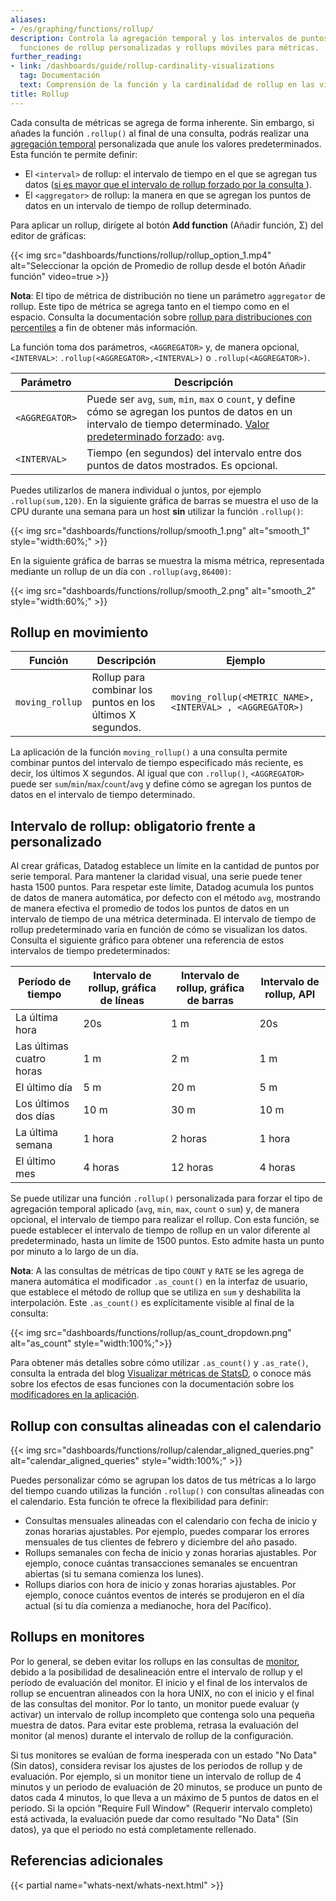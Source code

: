 ```yaml
---
aliases:
- /es/graphing/functions/rollup/
description: Controla la agregación temporal y los intervalos de puntos de datos mediante
  funciones de rollup personalizadas y rollups móviles para métricas.
further_reading:
- link: /dashboards/guide/rollup-cardinality-visualizations
  tag: Documentación
  text: Comprensión de la función y la cardinalidad de rollup en las visualizaciones
title: Rollup
---
```


Cada consulta de métricas se agrega de forma inherente. Sin embargo, si añades la función `.rollup()` al final de una consulta, podrás realizar una [agregación temporal][1] personalizada que anule los valores predeterminados. Esta función te permite definir:

* El `<interval>` de rollup: el intervalo de tiempo en el que se agregan tus datos ([si es mayor que el intervalo de rollup forzado por la consulta ](#rollup-interval-enforced-vs-custom)).
* El `<aggregator>` de rollup: la manera en que se agregan los puntos de datos en un intervalo de tiempo de rollup determinado.

Para aplicar un rollup, dirígete al botón **Add function** (Añadir función, Σ) del editor de gráficas: 

{{< img src="dashboards/functions/rollup/rollup_option_1.mp4" alt="Seleccionar la opción de Promedio de rollup desde el botón Añadir función" video=true >}}

**Nota**: El tipo de métrica de distribución no tiene un parámetro `aggregator` de rollup. Este tipo de métrica se agrega tanto en el tiempo como en el espacio. Consulta la documentación sobre [rollup para distribuciones con percentiles][2] a fin de obtener más información.

La función toma dos parámetros, `<AGGREGATOR>` y, de manera opcional, `<INTERVAL>`: `.rollup(<AGGREGATOR>,<INTERVAL>)` o `.rollup(<AGGREGATOR>)`.

| Parámetro  | Descripción                                                                                                     |
|------------|-----------------------------------------------------------------------------------------------------------------|
| `<AGGREGATOR>` | Puede ser `avg`, `sum`, `min`, `max` o `count`, y define cómo se agregan los puntos de datos en un intervalo de tiempo determinado. [Valor predeterminado forzado](#rollup-interval-enforced-vs-custom): `avg`. |
| `<INTERVAL>`   | Tiempo (en segundos) del intervalo entre dos puntos de datos mostrados. Es opcional.                                            |

Puedes utilizarlos de manera individual o juntos, por ejemplo `.rollup(sum,120)`. En la siguiente gráfica de barras se muestra el uso de la CPU durante una semana para un host **sin** utilizar la función `.rollup()`:

{{< img src="dashboards/functions/rollup/smooth_1.png" alt="smooth_1" style="width:60%;" >}}

En la siguiente gráfica de barras se muestra la misma métrica, representada mediante un rollup de un día con `.rollup(avg,86400)`:

{{< img src="dashboards/functions/rollup/smooth_2.png" alt="smooth_2" style="width:60%;" >}}

## Rollup en movimiento


| Función        | Descripción                                    | Ejemplo |
|------------------|------------------------------------------------|------------------|
| `moving_rollup` | Rollup para combinar los puntos en los últimos X segundos. | `moving_rollup(<METRIC_NAME>, <INTERVAL> , <AGGREGATOR>)` |


La aplicación de la función `moving_rollup()` a una consulta permite combinar puntos del intervalo de tiempo especificado más reciente, es decir, los últimos X segundos. Al igual que con `.rollup()`, `<AGGREGATOR>` puede ser `sum`/`min`/`max`/`count`/`avg` y define cómo se agregan los puntos de datos en el intervalo de tiempo determinado.

## Intervalo de rollup: obligatorio frente a personalizado

Al crear gráficas, Datadog establece un límite en la cantidad de puntos por serie temporal. Para mantener la claridad visual, una serie puede tener hasta 1500 puntos. Para respetar este límite, Datadog acumula los puntos de datos de manera automática, por defecto con el método `avg`, mostrando de manera efectiva el promedio de todos los puntos de datos en un intervalo de tiempo de una métrica determinada. El intervalo de tiempo de rollup predeterminado varía en función de cómo se visualizan los datos. Consulta el siguiente gráfico para obtener una referencia de estos intervalos de tiempo predeterminados:

| Período de tiempo           | Intervalo de rollup, gráfica de líneas | Intervalo de rollup, gráfica de barras | Intervalo de rollup, API |
|---------------------|-----------------------------|----------------------------|----------------------|
| La última hora       | 20s                         | 1 m                         | 20s                  |
| Las últimas cuatro horas    | 1 m                          | 2 m                         | 1 m                   |
| El último día        | 5 m                          | 20 m                        | 5 m                   |
| Los últimos dos días     | 10 m                         | 30 m                        | 10 m                  |
| La última semana       | 1 hora                         | 2 horas                        | 1 hora                  |
| El último mes      | 4 horas                         | 12 horas                       | 4 horas                  |

Se puede utilizar una función `.rollup()` personalizada para forzar el tipo de agregación temporal aplicado (`avg`, `min`, `max`, `count` o `sum`) y, de manera opcional, el intervalo de tiempo para realizar el rollup. Con esta función, se puede establecer el intervalo de tiempo de rollup en un valor diferente al predeterminado, hasta un límite de 1500 puntos. Esto admite hasta un punto por minuto a lo largo de un día.

**Nota**: A las consultas de métricas de tipo `COUNT` y `RATE` se les agrega de manera automática el modificador `.as_count()` en la interfaz de usuario, que establece el método de rollup que se utiliza en `sum` y deshabilita la interpolación. Este `.as_count()` es explícitamente visible al final de la consulta:

  {{< img src="dashboards/functions/rollup/as_count_dropdown.png" alt="as_count" style="width:100%;">}}

Para obtener más detalles sobre cómo utilizar `.as_count()` y `.as_rate()`, consulta la entrada del blog [Visualizar métricas de StatsD][3], o conoce más sobre los efectos de esas funciones con la documentación sobre los [modificadores en la aplicación][4].

## Rollup con consultas alineadas con el calendario 

{{< img src="dashboards/functions/rollup/calendar_aligned_queries.png" alt="calendar_aligned_queries" style="width:100%;" >}}

Puedes personalizar cómo se agrupan los datos de tus métricas a lo largo del tiempo cuando utilizas la función `.rollup()` con consultas alineadas con el calendario. Esta función te ofrece la flexibilidad para definir:

* Consultas mensuales alineadas con el calendario con fecha de inicio y zonas horarias ajustables. Por ejemplo, puedes comparar los errores mensuales de tus clientes de febrero y diciembre del año pasado.
* Rollups semanales con fecha de inicio y zonas horarias ajustables. Por ejemplo, conoce cuántas transacciones semanales se encuentran abiertas (si tu semana comienza los lunes).
* Rollups diarios con hora de inicio y zonas horarias ajustables. Por ejemplo, conoce cuántos eventos de interés se produjeron en el día actual (si tu día comienza a medianoche, hora del Pacífico).

## Rollups en monitores

Por lo general, se deben evitar los rollups en las consultas de [monitor][5], debido a la posibilidad de desalineación entre el intervalo de rollup y el período de evaluación del monitor. El inicio y el final de los intervalos de rollup se encuentran alineados con la hora UNIX, no con el inicio y el final de las consultas del monitor. Por lo tanto, un monitor puede evaluar (y activar) un intervalo de rollup incompleto que contenga solo una pequeña muestra de datos. Para evitar este problema, retrasa la evaluación del monitor (al menos) durante el intervalo de rollup de la configuración.

Si tus monitores se evalúan de forma inesperada con un estado "No Data" (Sin datos), considera revisar los ajustes de los periodos de rollup y de evaluación. Por ejemplo, si un monitor tiene un intervalo de rollup de 4 minutos y un periodo de evaluación de 20 minutos, se produce un punto de datos cada 4 minutos, lo que lleva a un máximo de 5 puntos de datos en el periodo. Si la opción "Require Full Window" (Requerir intervalo completo) está activada, la evaluación puede dar como resultado "No Data" (Sin datos), ya que el periodo no está completamente rellenado.

## Referencias adicionales

{{< partial name="whats-next/whats-next.html" >}}

[1]: /es/dashboards/functions/#add-a-function
[2]: /es/metrics/faq/rollup-for-distributions-with-percentiles/
[3]: https://www.datadoghq.com/blog/visualize-statsd-metrics-counts-graphing
[4]: /es/metrics/custom_metrics/type_modifiers/
[5]: /es/monitors/types/metric/